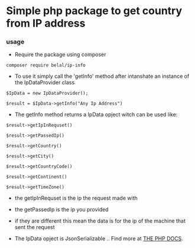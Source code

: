 # Simple php package to get country from IP address

### usage 

- Require the package using composer 

```
composer require belal/ip-info
```

- To use it simply call the 'getInfo' method after intanshate an instance of the IpDataProvider class

```
$IpData = new IpDataProvider();

$result = $IpData->getInfo("Any Ip Address")
```

- The getInfo method returns a IpData opject witch can be used like:

```
$result->getIpInRequset()

$result->getPassedIp()

$result->getCountry()

$result->getCity()

$result->getCountryCode()

$result->getContinent()

$result->getTimeZone()
```

- the getIpInRequset is the ip the request made with
- the getPassedIp is the ip you provided
- if they are different this mean the data is for the ip of the machine that sent the request


- The IpData opject is JsonSerializable .. Find more at [THE PHP DOCS](https://www.php.net/manual/en/jsonserializable.jsonserialize.php).



